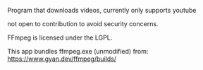 Program that downloads videos,
currently only supports youtube

not open to contribution to avoid security concerns.


FFmpeg is licensed under the LGPL.

This app bundles ffmpeg.exe (unmodified) from:
https://www.gyan.dev/ffmpeg/builds/
